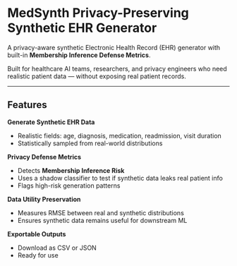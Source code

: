 #  MedSynth  Privacy-Preserving Synthetic EHR Generator

A privacy-aware synthetic Electronic Health Record (EHR) generator with built-in **Membership Inference Defense Metrics**.

Built for healthcare AI teams, researchers, and privacy engineers who need realistic patient data — without exposing real patient records.

---

##  Features

 **Generate Synthetic EHR Data**
- Realistic fields: age, diagnosis, medication, readmission, visit duration
- Statistically sampled from real-world distributions

 **Privacy Defense Metrics**
- Detects **Membership Inference Risk**
- Uses a shadow classifier to test if synthetic data leaks real patient info
- Flags high-risk generation patterns

**Data Utility Preservation**
- Measures RMSE between real and synthetic distributions
- Ensures synthetic data remains useful for downstream ML

 **Exportable Outputs**
- Download as CSV or JSON
- Ready for use
